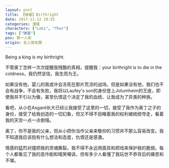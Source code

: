 ```yaml
---
layout: post
title: 【锤基】Birthright
date: 2017-11-12 19:55
categories: 漫威
characters: ["Loki", "Thor"]
tags: ["锤基"]
pov: 第一人称
origin: 名人朋友圈
---
```


Being a king is my birthright.

不管奥丁怎样一次次提醒我残酷的真相，提醒我：your birthright is to die in the coldness，我仍然坚信，我生而为王。

如果没有他，婴儿的我或许会冻死在那片荒凉的战场。但是如果没有他，我们也不会有战争，不会有失败，我将以Laufey's son的身份登上Jotumheim的王座，即使我并不引以为傲，甚至仇恨这个决定了我的血统、让我成为了异类的种族。

看吧，从小在Asgard长大已经让我接受了这里的一切，接受了我作为奥丁之子的身份，接受了给我创造的一切幻象，但又不得不目睹着我的权利被统统夺走，看着我的天空一点一点倒塌。

奥丁，你不是我的父亲，但从小把你当作父亲来敬仰的习惯并不那么容易改变。我不知道我应该抱有什么想法和态度，仇恨还是感激。

情感的猛烈对撞把我的灵魂撕裂，我不得不永远用面具和把戏来保护我的脆弱。每个人都看见了我的恶作剧和嘻笑嘲讽，但有多少人看懂了我玩世不恭背后的痛苦和不堪。
